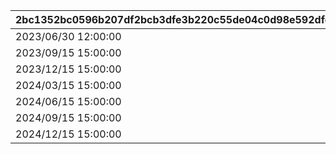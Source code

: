 |2bc1352bc0596b207df2bcb3dfe3b220c55de04c0d98e592dfe5bbbec2e4eae7|ac4180c7633b37fb86963d810344048981fa38461d5b0579ba6885fa23b3bd6e|c04bde2b846a57eba5155bf3dc929003361c275d8004e34cd32b1caee171ec32|fc9f476a87ec0f6145b39209ca0fe6ea377fba920a3391ef007a84668055c820|503495734f8607a6d62c8a4ec5724e1667604f6d7cc6ee9b2a5720f4e9962a2c|11da08604b1dbc8a0e30cb0c140a13f640719e9f00caa454a3058d0c7863427b|f6faa72e0f2231b5f29d13106c5687fa98175ee85ada14e7fe18787875b538da|9bc736a3fba830de499d1b7fd40226559da608f8b7846c6fccb2430b88d7f10f|fd5701ec8d45661d261acfb350f073b3a7827c661746131bf32eea2f2f9690f1|bbb12bd4868eab29c070743bcc06c831e64305e1ecbad8c20e041eee6edf7414|42aabbdeaa38a0ab2b29038c3eafa7572c64c860e497e1f8ed37ba6b3175f960|c2f1ba4490cf14349607d6bab4fa5a68fef9b63448e6887f14b4bab258d13565|d3ad904a36013449e6cfb16f74df9672d088b9c2388d5cdf774b8c3d7c5c0c65|e953e39e6f8542e2b7763f3dfe619215fe840183f3468e227a664b9b82f4b22f|9aca21dbcc22f2bc93422d79d9e3c406cd823f6ec50bbe2fadbd6323de5a9cd2|
| --- | --- | --- | --- | --- | --- | --- | --- | --- | --- | --- | --- | --- | --- | --- |
|2023/06/30 12:00:00|bgm_MC043|1|8|96001|-1|2023/09/22 14:59:59|1|bgm_MC043|16|-1|2023/09/15 14:59:59|100|-1|10010001|
|2023/09/15 15:00:00|bgm_MC043|2|8|96002|-1|2023/12/22 14:59:59|1|bgm_MC043|16|-1|2023/12/15 14:59:59|100|-1|10020001|
|2023/12/15 15:00:00|bgm_MC103|3|8|96003|-1|2024/03/22 14:59:59|2|bgm_MC103|16|-1|2024/03/15 14:59:59|100|-1|10030001|
|2024/03/15 15:00:00|bgm_MC103|4|8|96004|-1|2024/06/22 14:59:59|2|bgm_MC103|16|-1|2024/06/15 14:59:59|100|-1|10040363|
|2024/06/15 15:00:00|bgm_MC103|5|10|96005|-1|2024/09/22 14:59:59|2|bgm_MC103|16|-1|2024/09/15 14:59:59|500|-1|10050001|
|2024/09/15 15:00:00|bgm_MC103|6|10|96006|-1|2024/12/22 14:59:59|2|bgm_MC103|16|-1|2024/12/15 14:59:59|500|-1|10060001|
|2024/12/15 15:00:00|bgm_MC211|7|10|96007|15|2025/03/22 14:59:59|3|bgm_MC211|16|5|2025/03/15 14:59:59|1000|15|10070363|
